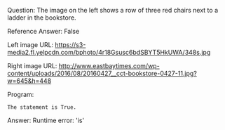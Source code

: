 Question: The image on the left shows a row of three red chairs next to a ladder in the bookstore.

Reference Answer: False

Left image URL: https://s3-media2.fl.yelpcdn.com/bphoto/4r18Gsusc6bdSBYT5HkUWA/348s.jpg

Right image URL: http://www.eastbaytimes.com/wp-content/uploads/2016/08/20160427__cct-bookstore-0427-11.jpg?w=645&h=448

Program:

```
The statement is True.
```
Answer: Runtime error: 'is'

